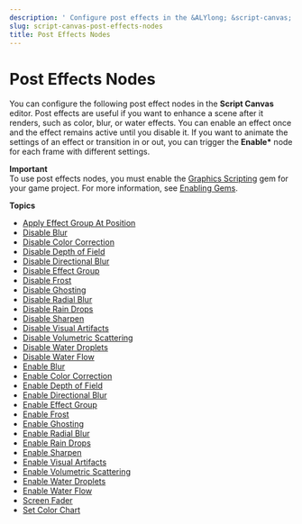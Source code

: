 ```yaml
---
description: ' Configure post effects in the &ALYlong; &script-canvas; editor. '
slug: script-canvas-post-effects-nodes
title: Post Effects Nodes
---
```

# Post Effects Nodes<a name="script-canvas-post-effects-nodes"></a>

You can configure the following post effect nodes in the **Script Canvas** editor\. Post effects are useful if you want to enhance a scene after it renders, such as color, blur, or water effects\. You can enable an effect once and the effect remains active until you disable it\. If you want to animate the settings of an effect or transition in or out, you can trigger the **Enable\*** node for each frame with different settings\.

**Important**  
To use post effects nodes, you must enable the [Graphics Scripting](gems-system-gem-graphics-scripting.md) gem for your game project\. For more information, see [Enabling Gems](gems-system-using-project-configurator.md)\.

**Topics**
+ [Apply Effect Group At Position](apply-effect-group-at-position-node.md)
+ [Disable Blur](disable-blur-node.md)
+ [Disable Color Correction](disable-color-correction-node.md)
+ [Disable Depth of Field](disable-depth-of-field-node.md)
+ [Disable Directional Blur](disable-directional-blur-node.md)
+ [Disable Effect Group](disable-effect-group-node.md)
+ [Disable Frost](disable-frost-node.md)
+ [Disable Ghosting](disable-ghosting-node.md)
+ [Disable Radial Blur](disable-radial-blur-node.md)
+ [Disable Rain Drops](disable-rain-drops-node.md)
+ [Disable Sharpen](disable-sharpen-node.md)
+ [Disable Visual Artifacts](disable-visual-artifacts-node.md)
+ [Disable Volumetric Scattering](disable-volumetric-scattering-node.md)
+ [Disable Water Droplets](disable-water-droplets-node.md)
+ [Disable Water Flow](disable-water-flow-node.md)
+ [Enable Blur](enable-blur-node.md)
+ [Enable Color Correction](enable-color-correction-node.md)
+ [Enable Depth of Field](enable-depth-of-field-node.md)
+ [Enable Directional Blur](enable-directional-blur-node.md)
+ [Enable Effect Group](enable-effect-group-node.md)
+ [Enable Frost](enable-frost-node.md)
+ [Enable Ghosting](enable-ghosting-node.md)
+ [Enable Radial Blur](enable-radial-blur-node.md)
+ [Enable Rain Drops](enable-rain-drops-node.md)
+ [Enable Sharpen](enable-sharpen-node.md)
+ [Enable Visual Artifacts](enable-visual-artifacts-node.md)
+ [Enable Volumetric Scattering](enable-volumetric-scattering-node.md)
+ [Enable Water Droplets](enable-water-droplets-node.md)
+ [Enable Water Flow](enable-water-flow-node.md)
+ [Screen Fader](screen-fader-node.md)
+ [Set Color Chart](set-color-chart-node.md)